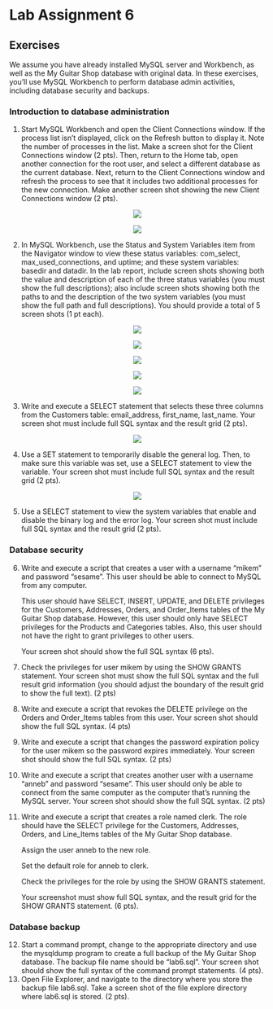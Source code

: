 # Lab Assignment 6

## Exercises 

We assume you have already installed MySQL server and Workbench, as well as the My Guitar Shop database with original data. In these exercises, you’ll use MySQL Workbench to perform database admin activities, including database security and backups. 

### Introduction to database administration

1. Start MySQL Workbench and open the Client Connections window. If the process list isn’t displayed, click on the Refresh button to display it. Note the number of processes in the list. Make a screen shot for the Client Connections window (2 pts). Then, return to the Home tab, open another connection for the root user, and select a different database as the current database. Next, return to the Client Connections window and refresh the process to see that it includes two additional processes for the new connection. Make another screen shot showing the new Client Connections window (2 pts).

<p align="center">
  <img src="https://user-images.githubusercontent.com/99063625/204127088-6e990900-07b5-4a64-8899-8261cd65ef9b.png">
</p>
<p align="center">
  <img src="https://user-images.githubusercontent.com/99063625/204127356-c7719e2c-32fe-45c0-b251-e278ca794f93.png">
</p>

2. In MySQL Workbench, use the Status and System Variables item from the Navigator window to view these status variables: com_select, max_used_connections, and uptime; and these system variables: basedir and datadir. In the lab report, include screen shots showing both the value and description of each of the three status variables (you must show the full descriptions); also include screen shots showing both the paths to and the description of the two system variables (you must show the full path and full descriptions). You should provide a total of 5 screen shots (1 pt each). 

<p align="center">
  <img src="https://user-images.githubusercontent.com/99063625/204127599-1de9754d-5955-4d3d-ba65-1314b441f2b3.png">
</p>
<p align="center">
  <img src="https://user-images.githubusercontent.com/99063625/204127633-4d5494ee-9e8d-4e7f-89bc-8fca8d3b7621.png">
</p>
<p align="center">
  <img src="https://user-images.githubusercontent.com/99063625/204127649-76132343-2e15-46d6-9917-f427eb006051.png">
</p>
<p align="center">
  <img src="https://user-images.githubusercontent.com/99063625/204127673-8855ff5e-ab42-4f66-b93c-1e50ca608842.png">
</p>
<p align="center">
  <img src="https://user-images.githubusercontent.com/99063625/204127700-ff0cc3ba-8d80-4756-86c1-afe6e2668c94.png">
</p>

3. Write and execute a SELECT statement that selects these three columns from the Customers table: email_address, first_name, last_name. Your screen shot must include full SQL syntax and the result grid (2 pts).

<p align="center">
  <img src="https://user-images.githubusercontent.com/99063625/204127963-3a221d63-b7c1-4af4-9a58-8393bcfaa657.png">
</p>

4. Use a SET statement to temporarily disable the general log. Then, to make sure this variable was set, use a SELECT statement to view the variable.  Your screen shot must include full SQL syntax and the result grid (2 pts). 

<p align="center">
  <img src="https://user-images.githubusercontent.com/99063625/204128100-8c78c58a-c68b-4e31-8d63-9dc873fedba1.png">
</p>

5. Use a SELECT statement to view the system variables that enable and disable the binary log and the error log. Your screen shot must include full SQL syntax and the result grid (2 pts).

### Database security

6. Write and execute a script that creates a user with a username “mikem” and password “sesame”. This user should be able to connect to MySQL from any computer.  
 
   This user should have SELECT, INSERT, UPDATE, and DELETE privileges for the Customers, Addresses, Orders, and Order_Items tables of the My Guitar Shop database. However, this user should only have SELECT privileges for the Products and Categories tables. Also, this user should not have the right to grant privileges to other users.  

   Your screen shot should show the full SQL syntax (6 pts).
   
7. Check the privileges for user mikem by using the SHOW GRANTS statement. Your screen shot must show the full SQL syntax and the full result grid information (you should adjust the boundary of the result grid to show the full text). (2 pts) 
8. Write and execute a script that revokes the DELETE privilege on the Orders and Order_Items tables from this user. Your screen shot should show the full SQL syntax. (4 pts) 
9. Write and execute a script that changes the password expiration policy for the user mikem so the password expires immediately. Your screen shot should show the full SQL syntax. (2 pts) 
10. Write and execute a script that creates another user with a username “anneb” and password “sesame”. This user should only be able to connect from the same computer as the computer that’s running the MySQL server. Your screen shot should show the full SQL syntax. (2 pts) 
11. Write and execute a script that creates a role named clerk. The role should have the SELECT privilege for the Customers, Addresses, Orders, and Line_Items tables of the My Guitar Shop database.
    
    Assign the user anneb to the new role. 
    
    Set the default role for anneb to clerk. 
    
    Check the privileges for the role by using the SHOW GRANTS statement. 
    
    Your screenshot must show full SQL syntax, and the result grid for the SHOW GRANTS statement. (6 pts).
    
### Database backup    
    
12. Start a command prompt, change to the appropriate directory and use the mysqldump program to create a full backup of the My Guitar Shop database. The backup file name should be “lab6.sql”. Your screen shot should show the full syntax of the command prompt statements. (4 pts). 
13. Open File Explorer, and navigate to the directory where you store the backup file lab6.sql. Take a screen shot of the file explore directory where lab6.sql is stored. (2 pts). 
